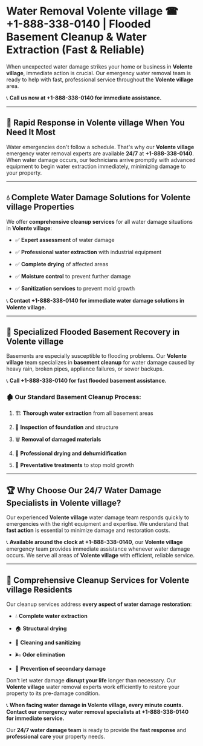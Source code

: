 # Water Removal Volente village ☎ +1-888-338-0140 | Flooded Basement Cleanup & Water Extraction (Fast & Reliable)

When unexpected water damage strikes your home or business in **Volente village**, immediate action is crucial. Our emergency water removal team is ready to help with fast, professional service throughout the **Volente village** area. 

📞 **Call us now at +1-888-338-0140 for immediate assistance.**
---
## 🚀 Rapid Response in Volente village When You Need It Most
Water emergencies don't follow a schedule. That's why our **Volente village** emergency water removal experts are available **24/7** at **+1-888-338-0140**. When water damage occurs, our technicians arrive promptly with advanced equipment to begin water extraction immediately, minimizing damage to your property.
---
## 💧 Complete Water Damage Solutions for Volente village Properties
We offer **comprehensive cleanup services** for all water damage situations in **Volente village**:
- ✅ **Expert assessment** of water damage  
- ✅ **Professional water extraction** with industrial equipment  
- ✅ **Complete drying** of affected areas  
- ✅ **Moisture control** to prevent further damage  
- ✅ **Sanitization services** to prevent mold growth  
📞 **Contact +1-888-338-0140 for immediate water damage solutions in Volente village.**
---
## 🌊 Specialized Flooded Basement Recovery in Volente village
Basements are especially susceptible to flooding problems. Our **Volente village** team specializes in **basement cleanup** for water damage caused by heavy rain, broken pipes, appliance failures, or sewer backups. 
📞 **Call +1-888-338-0140 for fast flooded basement assistance.**
### 🏚️ Our Standard Basement Cleanup Process:
1. 🏗️ **Thorough water extraction** from all basement areas  
2. 🔎 **Inspection of foundation** and structure  
3. 🗑️ **Removal of damaged materials**  
4. 💨 **Professional drying and dehumidification**  
5. 🚫 **Preventative treatments** to stop mold growth  
---
## 🏆 Why Choose Our 24/7 Water Damage Specialists in Volente village?
Our experienced **Volente village** water damage team responds quickly to emergencies with the right equipment and expertise. We understand that **fast action** is essential to minimize damage and restoration costs.
📞 **Available around the clock at +1-888-338-0140**, our **Volente village** emergency team provides immediate assistance whenever water damage occurs. We serve all areas of **Volente village** with efficient, reliable service.
---
## 🧹 Comprehensive Cleanup Services for Volente village Residents
Our cleanup services address **every aspect of water damage restoration**:
- 💧 **Complete water extraction**  
- 🏠 **Structural drying**  
- 🧼 **Cleaning and sanitizing**  
- 🌬️ **Odor elimination**  
- 🚫 **Prevention of secondary damage**  
Don't let water damage **disrupt your life** longer than necessary. Our **Volente village** water removal experts work efficiently to restore your property to its pre-damage condition.
📞 **When facing water damage in Volente village, every minute counts. Contact our emergency water removal specialists at +1-888-338-0140 for immediate service.**
Our **24/7 water damage team** is ready to provide the **fast response** and **professional care** your property needs.
